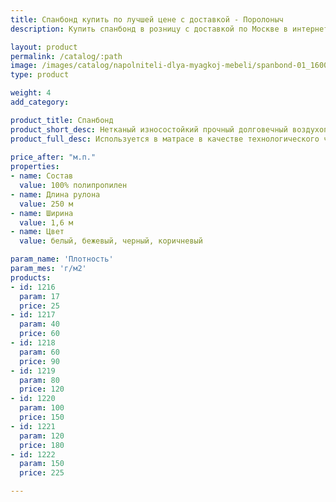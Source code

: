 ```yaml
---
title: Спанбонд купить по лучшей цене с доставкой - Поролоныч
description: Купить спанбонд в розницу с доставкой по Москве в интернет-магазине Поролоныча.

layout: product
permalink: /catalog/:path
image: /images/catalog/napolniteli-dlya-myagkoj-mebeli/spanbond-01_1600w.jpg
type: product

weight: 4
add_category: 

product_title: Спанбонд
product_short_desc: Нетканый износостойкий прочный долговечный воздухопроницаемый материал.
product_full_desc: Используется в матрасе в качестве технологического чехла, для укрытия посевов, дачных теплиц, для защиты от неблагоприятных погодных условий, при пошиве медицинской одежды и одноразового постельного белья. Материал легок и защищает мягкие наполнители матраса от изнашивания. Спанбонд равномерно распределяет вес на пружины блока.
        
price_after: "м.п."
properties:
- name: Состав
  value: 100% полипропилен
- name: Длина рулона
  value: 250 м
- name: Ширина
  value: 1,6 м
- name: Цвет
  value: белый, бежевый, черный, коричневый

param_name: 'Плотность'
param_mes: 'г/м2'
products:
- id: 1216
  param: 17
  price: 25
- id: 1217
  param: 40
  price: 60
- id: 1218
  param: 60
  price: 90
- id: 1219
  param: 80
  price: 120
- id: 1220
  param: 100
  price: 150
- id: 1221
  param: 120
  price: 180
- id: 1222
  param: 150
  price: 225

---
```

